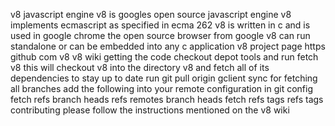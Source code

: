 v8 javascript engine v8 is googles open source javascript engine v8 implements ecmascript as specified in ecma 262 v8 is written in c and is used in google chrome the open source browser from google v8 can run standalone or can be embedded into any c application v8 project page https github com v8 v8 wiki getting the code checkout depot tools and run fetch v8 this will checkout v8 into the directory v8 and fetch all of its dependencies to stay up to date run git pull origin gclient sync for fetching all branches add the following into your remote configuration in git config fetch refs branch heads refs remotes branch heads fetch refs tags refs tags contributing please follow the instructions mentioned on the v8 wiki